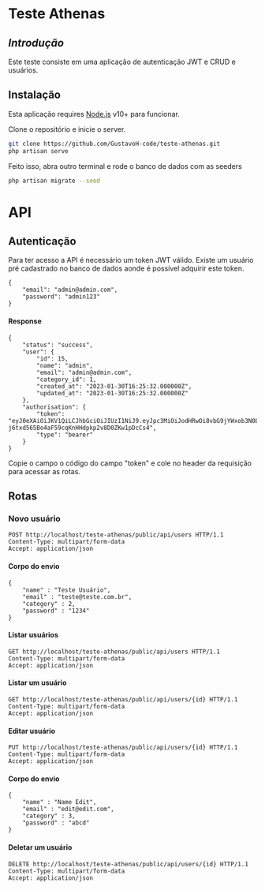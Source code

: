 # Teste Athenas
## _Introdução_

Este teste consiste em uma aplicação de autenticação JWT e CRUD e usuários.

## Instalação

Esta aplicação requires [Node.js](https://nodejs.org/) v10+ para funcionar.

Clone o repositório e inicie o server.

```sh
git clone https://github.com/GustavoH-code/teste-athenas.git
php artisan serve
```

Feito isso, abra outro terminal e rode o banco de dados com as seeders

```sh
php artisan migrate --seed
```

# API

## Autenticação
Para ter acesso a API é necessário um token JWT válido.
Existe um usuário pré cadastrado no banco de dados aonde é possível adquirir este token.
```
{
	"email": "admin@admin.com",
	"password": "admin123"
}
```
#### Response
```
{
	"status": "success",
	"user": {
		"id": 15,
		"name": "admin",
		"email": "admin@admin.com",
		"category_id": 1,
		"created_at": "2023-01-30T16:25:32.000000Z",
		"updated_at": "2023-01-30T16:25:32.000000Z"
	},
	"authorisation": {
		"token": "eyJ0eXAiOiJKV1QiLCJhbGciOiJIUzI1NiJ9.eyJpc3MiOiJodHRwOi8vbG9jYWxob3N0L3Rlc3RlLWF0aGVuYXMvcHVibGljL2FwaS9hdXRoL2xvZ2luIiwiaWF0IjoxNjc1MTE1MDE0LCJleHAiOjE2NzUxMTg2MTQsIm5iZiI6MTY3NTExNTAxNCwianRpIjoidHVqTnh1dHAxNlhpbDlOcCIsInN1YiI6IjE1IiwicHJ2IjoiMjNiZDVjODk0OWY2MDBhZGIzOWU3MDFjNDAwODcyZGI3YTU5NzZmNyJ9.pA-j6txd565Bo4aF59cqKnHHdpkp2v8D0ZKw1pDcCs4",
		"type": "bearer"
	}
}
```
Copie o campo o código do campo "token" e cole no header da requisição para acessar as rotas.


## Rotas
### Novo usuário
```
POST http://localhost/teste-athenas/public/api/users HTTP/1.1
Content-Type: multipart/form-data
Accept: application/json
```
#### Corpo do envio
```
{
	"name" : "Teste Usuário",
	"email" : "teste@teste.com.br",
	"category" : 2,
	"password" : "1234"
}
```
#### Listar usuários

```
GET http://localhost/teste-athenas/public/api/users HTTP/1.1
Content-Type: multipart/form-data
Accept: application/json
```

#### Listar um usuário

```
GET http://localhost/teste-athenas/public/api/users/{id} HTTP/1.1
Content-Type: multipart/form-data
Accept: application/json
```

#### Editar usuário

```
PUT http://localhost/teste-athenas/public/api/users/{id} HTTP/1.1
Content-Type: multipart/form-data
Accept: application/json
```
#### Corpo do envio
```
{
	"name" : "Name Edit",
	"email" : "edit@edit.com",
	"category" : 3,
	"password" : "abcd"
}
```
#### Deletar um usuário

```
DELETE http://localhost/teste-athenas/public/api/users/{id} HTTP/1.1
Content-Type: multipart/form-data
Accept: application/json
```



